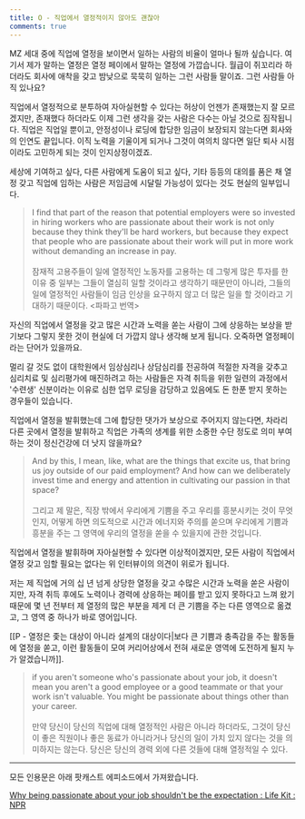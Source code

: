 ```yaml
---
title: O - 직업에서 열정적이지 않아도 괜찮아
comments: true
---
```


MZ 세대 중에 직업에 열정을 보이면서 일하는 사람의 비율이 얼마나 될까 싶습니다. 여기서 제가 말하는 열정은 열정 페이에서 말하는 열정에 가깝습니다. 월급이 쥐꼬리라 하더라도 회사에 애착을 갖고 밤낮으로 묵묵히 일하는 그런 사람들 말이죠. 그런 사람들 아직 있나요?

직업에서 열정적으로 분투하여 자아실현할 수 있다는 허상이 언젠가 존재했는지 잘 모르겠지만, 존재했다 하더라도 이제 그런 생각을 갖는 사람은 다수는 아닐 것으로 짐작됩니다. 직업은 직업일 뿐이고, 안정성이나 로딩에 합당한 임금이 보장되지 않는다면 회사와의 인연도 끝입니다. 이직 노력을 기울이게 되거나 그것이 여의치 않다면 일단 퇴사 시점이라도 고민하게 되는 것이 인지상정이겠죠. 

세상에 기여하고 싶다, 다른 사람에게 도움이 되고 싶다, 기타 등등의 대의를 품은 채 열정 갖고 직업에 임하는 사람은 저임금에 시달릴 가능성이 있다는 것도 현실의 일부입니다.

>I find that part of the reason that potential employers were so invested in hiring workers who are passionate about their work is not only because they think they'll be hard workers, but because they expect that people who are passionate about their work will put in more work without demanding an increase in pay.<br><br>
>잠재적 고용주들이 일에 열정적인 노동자를 고용하는 데 그렇게 많은 투자를 한 이유 중 일부는 그들이 열심히 일할 것이라고 생각하기 때문만이 아니라, 그들의 일에 열정적인 사람들이 임금 인상을 요구하지 않고 더 많은 일을 할 것이라고 기대하기 때문이다. <파파고 번역>

자신의 직업에서 열정을 갖고 많은 시간과 노력을 쏟는 사람이 그에 상응하는 보상을 받기보다 그렇지 못한 것이 현실에 더 가깝지 않나 생각해 보게 됩니다. 오죽하면 열정페이라는 단어가 있을까요. 

멀리 갈 것도 없이 대학원에서 임상심리나 상담심리를 전공하여 적절한 자격을 갖추고 심리치료 및 심리평가에 매진하려고 하는 사람들은 자격 취득을 위한 일련의 과정에서 '수련생' 신분이라는 이유로 심한 업무 로딩을 감당하고 있음에도 돈 한푼 받지 못하는 경우들이 있습니다. 

직업에서 열정을 발휘했는데 그에 합당한 댓가가 보상으로 주어지지 않는다면, 차라리 다른 곳에서 열정을 발휘하고 직업은 가족의 생계를 위한 소중한 수단 정도로 의미 부여하는 것이 정신건강에 더 낫지 않을까요? 

>And by this, I mean, like, what are the things that excite us, that bring us joy outside of our paid employment? And how can we deliberately invest time and energy and attention in cultivating our passion in that space? <br><br>그리고 제 말은, 직장 밖에서 우리에게 기쁨을 주고 우리를 흥분시키는 것이 무엇인지, 어떻게 하면 의도적으로 시간과 에너지와 주의를 쏟으며 우리에게 기쁨과 흥분을 주는 그 영역에 우리의 열정을 쏟을 수 있을지에 관한 것입니다.

직업에서 열정을 발휘하며 자아실현할 수 있다면 이상적이겠지만, 모든 사람이 직업에서 열정 갖고 임할 필요는 없다는 위 인터뷰이의 의견이 위로가 됩니다. 

저는 제 직업에 거의 십 년 넘게 상당한 열정을 갖고 수많은 시간과 노력을 쏟은 사람이지만, 자격 취득 후에도 노력이나 경력에 상응하는 페이를 받고 있지 못하다고 느껴 왔기 때문에 몇 년 전부터 제 열정의 많은 부분을 제게 더 큰 기쁨을 주는 다른 영역으로 옮겼고, 그 영역 중 하나가 바로 영어입니다.

[[P - 열정은 좇는 대상이 아니라 설계의 대상이다|보다 큰 기쁨과 충족감을 주는 활동들에 열정을 쏟고, 이런 활동들이 모여 커리어상에서 전혀 새로운 영역에 도전하게 될지 누가 알겠습니까]].

>if you aren't someone who's passionate about your job, it doesn't mean you aren't a good employee or a good teammate or that your work isn't valuable. You might be passionate about things other than your career.<br><Br>만약 당신이 당신의 직업에 대해 열정적인 사람은 아니라 하더라도, 그것이 당신이 좋은 직원이나 좋은 동료가 아니라거나 당신의 일이 가치 있지 않다는 것을 의미하지는 않는다. 당신은 당신의 경력 외에 다른 것들에 대해 열정적일 수 있다.

---

모든 인용문은 아래 팟캐스트 에피소드에서 가져왔습니다.

[Why being passionate about your job shouldn't be the expectation : Life Kit : NPR](https://www.npr.org/transcripts/1076978534)









 

